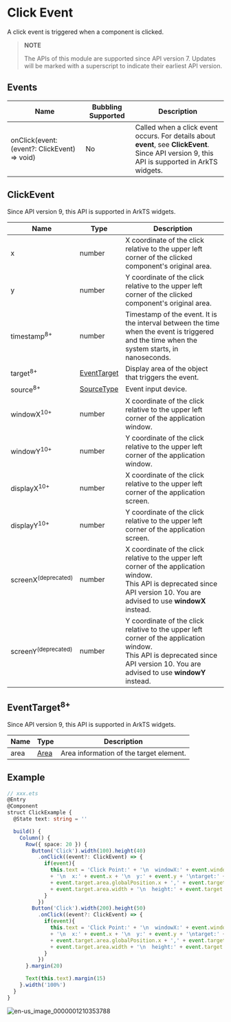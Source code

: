 # Click Event

A click event is triggered when a component is clicked.

>  **NOTE**
>
>  The APIs of this module are supported since API version 7. Updates will be marked with a superscript to indicate their earliest API version.


## Events

| Name                                      | Bubbling Supported| Description                             |
| ---------------------------------------- | ---- | --------------------------------- |
| onClick(event: (event?: ClickEvent) =&gt; void) | No   | Called when a click event occurs. For details about **event**, see **ClickEvent**.<br>Since API version 9, this API is supported in ArkTS widgets.|

## ClickEvent

Since API version 9, this API is supported in ArkTS widgets.

| Name           | Type                                | Description                                                    |
| ------------------- | ------------------------------------ | -------------------------------------------------------- |
| x                   | number                               | X coordinate of the click relative to the upper left corner of the clicked component's original area.                   |
| y                   | number                               | Y coordinate of the click relative to the upper left corner of the clicked component's original area.                   |
| timestamp<sup>8+</sup> | number | Timestamp of the event. It is the interval between the time when the event is triggered and the time when the system starts, in nanoseconds.|
| target<sup>8+</sup> | [EventTarget](#eventtarget8) | Display area of the object that triggers the event.|
| source<sup>8+</sup> | [SourceType](ts-gesture-settings.md#sourcetype)| Event input device.|
| windowX<sup>10+</sup> | number                             | X coordinate of the click relative to the upper left corner of the application window.|
| windowY<sup>10+</sup> | number                             | Y coordinate of the click relative to the upper left corner of the application window.|
| displayX<sup>10+</sup> | number                            | X coordinate of the click relative to the upper left corner of the application screen.|
| displayY<sup>10+</sup> | number                            | Y coordinate of the click relative to the upper left corner of the application screen.|
| screenX<sup>(deprecated)</sup> | number                    | X coordinate of the click relative to the upper left corner of the application window.<br>This API is deprecated since API version 10. You are advised to use **windowX** instead. |
| screenY<sup>(deprecated)</sup> | number                    | Y coordinate of the click relative to the upper left corner of the application window.<br>This API is deprecated since API version 10. You are advised to use **windowY** instead. |

## EventTarget<sup>8+</sup>

Since API version 9, this API is supported in ArkTS widgets.

| Name  | Type                     | Description        |
| ---- | ------------------------- | ---------- |
| area | [Area](ts-types.md#area8) | Area information of the target element.|



## Example

```ts
// xxx.ets
@Entry
@Component
struct ClickExample {
  @State text: string = ''

  build() {
    Column() {
      Row({ space: 20 }) {
        Button('Click').width(100).height(40)
          .onClick((event?: ClickEvent) => {
            if(event){
              this.text = 'Click Point:' + '\n  windowX:' + event.windowX + '\n  windowY:' + event.windowY
              + '\n  x:' + event.x + '\n  y:' + event.y + '\ntarget:' + '\n  component globalPos:('
              + event.target.area.globalPosition.x + ',' + event.target.area.globalPosition.y + ')\n  width:'
              + event.target.area.width + '\n  height:' + event.target.area.height + '\ntimestamp' + event.timestamp;
            }
          })
        Button('Click').width(200).height(50)
          .onClick((event?: ClickEvent) => {
            if(event){
              this.text = 'Click Point:' + '\n  windowX:' + event.windowX + '\n  windowY:' + event.windowY
              + '\n  x:' + event.x + '\n  y:' + event.y + '\ntarget:' + '\n  component globalPos:('
              + event.target.area.globalPosition.x + ',' + event.target.area.globalPosition.y + ')\n  width:'
              + event.target.area.width + '\n  height:' + event.target.area.height + '\ntimestamp' + event.timestamp;
            }
          })
      }.margin(20)

      Text(this.text).margin(15)
    }.width('100%')
  }
}
```


![en-us_image_0000001210353788](figures/en-us_image_0000001210353788.gif)
